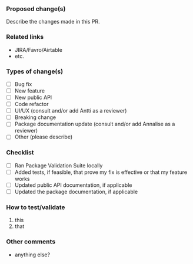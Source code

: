 ### Proposed change(s)

Describe the changes made in this PR.

### Related links
- JIRA/Favro/Airtable
- etc.

<!-- use [x] to tick a box -->

### Types of change(s)

- [ ] Bug fix
- [ ] New feature
- [ ] New public API
- [ ] Code refactor
- [ ] UI/UX (consult and/or add Antti as a reviewer)
- [ ] Breaking change
- [ ] Package documentation update (consult and/or add Annalise as a reviewer)
- [ ] Other (please describe)

### Checklist
- [ ] Ran Package Validation Suite locally
- [ ] Added tests, if feasible, that prove my fix is effective or that my feature works
- [ ] Updated public API documentation, if applicable
- [ ] Updated the package documentation, if applicable

### How to test/validate

1. this
2. that

### Other comments

- anything else?